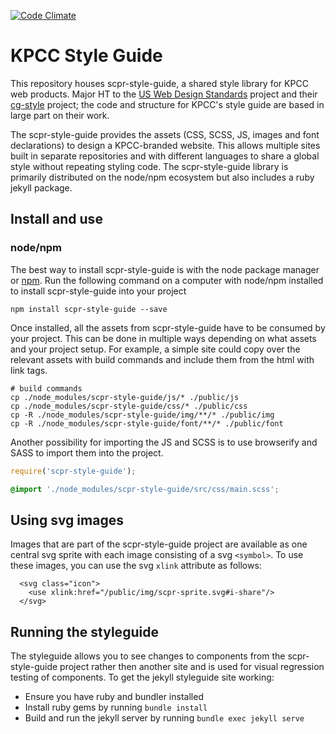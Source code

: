[![Code Climate](https://codeclimate.com/github/SCPR/scpr-style-guide/badges/gpa.svg)](https://codeclimate.com/github/SCPR/scpr-style-guide)

# KPCC Style Guide
This repository houses scpr-style-guide, a shared style library for KPCC web products. Major HT to the [US Web Design Standards](https://github.com/18F/web-design-standards) project and their [cg-style](https://github.com/18F/cg-style) project; the code and structure for KPCC's style guide are based in large part on their work.

The scpr-style-guide provides the assets (CSS, SCSS, JS, images and font declarations) to design a KPCC-branded website. This allows multiple sites built in separate repositories and with different languages to share a global style without repeating styling code. The scpr-style-guide library is primarily distributed on the node/npm ecosystem but also includes a ruby jekyll package.

## Install and use
### node/npm
The best way to install scpr-style-guide is with the node package manager or [npm](https://www.npmjs.com/). Run the following command on a computer with node/npm installed to install scpr-style-guide into your project

```
npm install scpr-style-guide --save
```

Once installed, all the assets from scpr-style-guide have to be consumed by your project. This can be done in multiple ways depending on what assets and your project setup. For example, a simple site could copy over the relevant assets with build commands and include them from the html with link tags. 

```
# build commands
cp ./node_modules/scpr-style-guide/js/* ./public/js
cp ./node_modules/scpr-style-guide/css/* ./public/css
cp -R ./node_modules/scpr-style-guide/img/**/* ./public/img
cp -R ./node_modules/scpr-style-guide/font/**/* ./public/font
```

Another possibility for importing the JS and SCSS is to use browserify and SASS to import them into the project.

```js
require('scpr-style-guide');
```

```css
@import './node_modules/scpr-style-guide/src/css/main.scss';
```

## Using svg images
Images that are part of the scpr-style-guide project are available as one central svg sprite with each image consisting of a svg `<symbol>`. To use these images, you can use the svg `xlink` attribute as follows:
```
  <svg class="icon">
    <use xlink:href="/public/img/scpr-sprite.svg#i-share"/>
  </svg>
```

## Running the styleguide
The styleguide allows you to see changes to components from the scpr-style-guide project rather then another site and is used for visual regression testing of components. To get the jekyll styleguide site working:

- Ensure you have ruby and bundler installed
- Install ruby gems by running `bundle install`
- Build and run the jekyll server by running `bundle exec jekyll serve`

